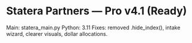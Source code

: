 # Statera Partners — Pro v4.1 (Ready)

Main: statera_main.py
Python: 3.11
Fixes: removed .hide_index(), intake wizard, clearer visuals, dollar allocations.

